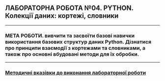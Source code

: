 ## **ЛАБОРАТОРНА РОБОТА №04. PYTHON. Колекції даних: кортежі, словники**
---
### **МЕТА РОБОТИ**.  вивчити та засвоїти базові навички використання базових структур даних Python. Дізнатися про принципи взаємодії з кортежами та словниками, а також про основні вбудовані методи для їх обробки.
---
### [**Методичні вказівки до виконання лабораторної роботи**](/Lab_Works/Lab_02/MPT_Lab_04_Python_м1.pdf)
